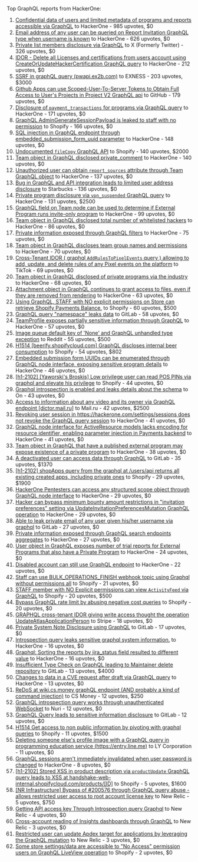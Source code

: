 Top GraphQL reports from HackerOne:

1. [Confidential data of users and limited metadata of programs and reports accessible via GraphQL](https://hackerone.com/reports/489146) to HackerOne - 985 upvotes, $0
2. [Email address of any user can be queried on Report Invitation GraphQL type when username is known](https://hackerone.com/reports/792927) to HackerOne - 626 upvotes, $0
3. [Private list members disclosure via GraphQL](https://hackerone.com/reports/885539) to X (Formerly Twitter) - 326 upvotes, $0
4. [IDOR - Delete all Licenses and certifications from users account using CreateOrUpdateHackerCertification GraphQL query](https://hackerone.com/reports/2122671) to HackerOne - 212 upvotes, $0
5. [SSRF in graphQL query (pwapi.ex2b.com)](https://hackerone.com/reports/1864188) to EXNESS - 203 upvotes, $3000
6. [Github Apps can use Scoped-User-To-Server Tokens to Obtain Full Access to User's Projects in Project V2 GraphQL api](https://hackerone.com/reports/1711938) to GitHub - 179 upvotes, $0
7. [Disclosure of `payment_transactions` for programs via GraphQL query](https://hackerone.com/reports/707433) to HackerOne - 171 upvotes, $0
8. [GraphQL AdminGenerateSessionPayload is leaked to staff with no permission](https://hackerone.com/reports/898528) to Shopify - 166 upvotes, $0
9. [SQL injection in GraphQL endpoint through embedded_submission_form_uuid parameter](https://hackerone.com/reports/435066) to HackerOne - 148 upvotes, $0
10. [Undocumented `fileCopy` GraphQL API](https://hackerone.com/reports/981472) to Shopify - 140 upvotes, $2000
11. [Team object in GraphQL disclosed private_comment](https://hackerone.com/reports/978143) to HackerOne - 140 upvotes, $0
12. [Unauthorized user can obtain `report_sources` attribute through Team GraphQL object](https://hackerone.com/reports/770209) to HackerOne - 137 upvotes, $0
13. [Bug in GraphQL and API integration leads to limited user address disclosure](https://hackerone.com/reports/473742) to Starbucks - 136 upvotes, $0
14. [Private program disclosure via `vpn_suspended` GraphQL query](https://hackerone.com/reports/715192) to HackerOne - 131 upvotes, $2500
15. [GraphQL field on Team node can be used to determine if External Program runs invite-only program](https://hackerone.com/reports/877642) to HackerOne - 99 upvotes, $0
16. [Team object in GraphQL disclosed total number of whitelisted hackers](https://hackerone.com/reports/342978) to HackerOne - 86 upvotes, $0
17. [Private information exposed through GraphQL filters](https://hackerone.com/reports/645299) to HackerOne - 75 upvotes, $0
18. [Team object in GraphQL discloses team group names and permissions](https://hackerone.com/reports/343464) to HackerOne - 70 upvotes, $0
19. [Cross-Tenant IDOR ( graphql `AddRulesToPixelEvents` query ) allowing to add, update, and delete rules of any Pixel events on the platform](https://hackerone.com/reports/984965) to TikTok - 69 upvotes, $0
20. [Team object in GraphQL disclosed of private programs via the industry](https://hackerone.com/reports/707406) to HackerOne - 68 upvotes, $0
21. [Attachment object in GraphQL continues to grant access to files, even if they are removed from rendering](https://hackerone.com/reports/1132606) to HackerOne - 63 upvotes, $0
22. [Using GraphQL, STAFF with NO explicit permissions on Store can retrieve Shopify Payments Balance.](https://hackerone.com/reports/417170) to Shopify - 60 upvotes, $500
23. [GraphQL query "namespace" leaks data](https://hackerone.com/reports/614355) to GitLab - 58 upvotes, $0
24. [TeamProfile exposes partially sensitive information through GraphQL](https://hackerone.com/reports/389600) to HackerOne - 57 upvotes, $0
25. [Image queue default key of 'None' and GraphQL unhandled type exception](https://hackerone.com/reports/996041) to Reddit - 55 upvotes, $500
26. [H1514 [beerify.shopifycloud.com] GraphQL discloses internal beer consumption](https://hackerone.com/reports/419883) to Shopify - 54 upvotes, $802
27. [Embedded submission form UUIDs can be enumerated through GraphQL node interface, exposing sensitive program details](https://hackerone.com/reports/447930) to HackerOne - 46 upvotes, $0
28. [[h1-2102] [Yaworski's Broskis] Low privilege user can read POS PINs via graphql and elevate his privilege](https://hackerone.com/reports/1091303) to Shopify - 44 upvotes, $0
29. [Graphql introspection is enabled and leaks details about the schema](https://hackerone.com/reports/1132803) to On  - 43 upvotes, $0
30. [Access to information about any video and its owner via GraphQL endpoint [dictor.mail.ru]](https://hackerone.com/reports/924914) to Mail.ru - 42 upvotes, $2500
31. [Revoking user session in https://hackerone.com/settings/sessions does not revoke the GraphQL query session](https://hackerone.com/reports/417382) to HackerOne - 41 upvotes, $0
32. [GraphQL node interface for ActiveResource models lacks encoding for resource identifier, enabling parameter injection in Payments backend](https://hackerone.com/reports/800231) to HackerOne - 41 upvotes, $0
33. [Team object in GraphQL that have a published external program may expose existence of a private program](https://hackerone.com/reports/347937) to HackerOne - 38 upvotes, $0
34. [A deactivated user can access data through GraphQL](https://hackerone.com/reports/1192460) to GitLab - 35 upvotes, $1370
35. [[h1-2102] shopApps query from the graphql at /users/api returns all existing created apps, including private ones](https://hackerone.com/reports/1085332) to Shopify - 29 upvotes, $1900
36. [HackerOne Pentesters can access any structured scope object through GraphQL node interface](https://hackerone.com/reports/781150) to HackerOne - 29 upvotes, $0
37. [Hacker can bypass minimum bounty amount restrictions in "invitation preferences" setting via UpdateInvitationPreferencesMutation GraphQL operation](https://hackerone.com/reports/981036) to HackerOne - 29 upvotes, $0
38. [Able to leak private email of any user given his/her username via graphql](https://hackerone.com/reports/972355) to GitLab - 27 upvotes, $0
39. [Private information exposed through GraphQL search endpoints aggregates](https://hackerone.com/reports/1838329) to HackerOne - 27 upvotes, $0
40. [User object in GraphQL exposes number of trial reports for External Programs that also have a Private Program](https://hackerone.com/reports/350964) to HackerOne - 24 upvotes, $0
41. [Disabled account can still use GraphQL endpoint](https://hackerone.com/reports/608656) to HackerOne - 22 upvotes, $0
42. [Staff  can use BULK_OPERATIONS_FINISH webhook topic using Graphql without permissions all](https://hackerone.com/reports/1350095) to Shopify - 21 upvotes, $0
43. [STAFF member with NO Explicit permissions can view `ActivityFeed` via GraphQL](https://hackerone.com/reports/528940) to Shopify - 20 upvotes, $500
44. [Bypass GraphQL rate limit by abusing negative cost queries](https://hackerone.com/reports/481518) to Shopify - 20 upvotes, $0
45. [GRAPHQL cross-tenant IDOR giving write access thought the operation UpdateAtlasApplicationPerson](https://hackerone.com/reports/1066203) to Stripe - 18 upvotes, $0
46. [Private System Note Disclosure using GraphQL](https://hackerone.com/reports/633001) to GitLab - 17 upvotes, $0
47. [Introspection query leaks sensitive graphql system information.](https://hackerone.com/reports/291531) to HackerOne - 16 upvotes, $0
48. [Graphql: Sorting the reports by jira_status field resulted to different value](https://hackerone.com/reports/955286) to HackerOne - 16 upvotes, $0
49. [Insufficient Type Check on GraphQL leading to Maintainer delete repository](https://hackerone.com/reports/858671) to GitLab - 13 upvotes, $4000
50. [Changes to data in a CVE request after draft via GraphQL query](https://hackerone.com/reports/813300) to HackerOne - 13 upvotes, $0
51. [ReDoS at wiki.cs.money graphQL endpoint (AND probably a kind of command injection)](https://hackerone.com/reports/1000567) to CS Money - 12 upvotes, $250
52. [GraphQL introspection query works through unauthenticated WebSocket](https://hackerone.com/reports/862835) to Nuri - 12 upvotes, $0
53. [GraphQL Query leads to sensitive information disclosure](https://hackerone.com/reports/985124) to GitLab - 12 upvotes, $0
54. [H1514 Get access to non public information by pivoting with graphql queries](https://hackerone.com/reports/423388) to Shopify - 11 upvotes, $1500
55. [Deleting someone else's profile image with a GraphQL query in programming education service (https://entry.line.me)](https://hackerone.com/reports/952095) to LY Corporation - 11 upvotes, $0
56. [GraphQL sessions aren't immediately invalidated when user password is changed](https://hackerone.com/reports/283847) to HackerOne - 8 upvotes, $0
57. [[h1-2102] Stored XSS in product description via `productUpdate` GraphQL query leads to XSS at handshake-web-internal.shopifycloud.com/products/[ID]](https://hackerone.com/reports/1085546) to Shopify - 5 upvotes, $1600
58. [[NR Infrastructure] Bypass of #200576 through GraphQL query abuse - allows restricted user access to root account license key](https://hackerone.com/reports/276174) to New Relic - 5 upvotes, $750
59. [Getting API access key Through  Introspection query Graphql](https://hackerone.com/reports/969456) to New Relic - 4 upvotes, $0
60. [Cross-account reading of Insights dashboards through GraphQL](https://hackerone.com/reports/765565) to New Relic - 3 upvotes, $0
61. [Restricted user can update Apdex target for applications by leveraging the GraphQL mutation](https://hackerone.com/reports/776449) to New Relic - 3 upvotes, $0
62. [Some store settings/data are accessible to "No Access" permission users on GraphQL LiveView operation](https://hackerone.com/reports/409973) to Shopify - 2 upvotes, $0

